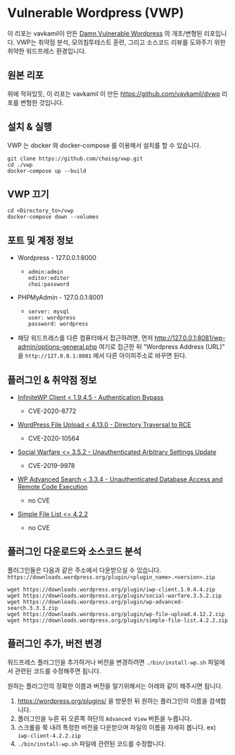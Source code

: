 # Vulnerable Wordpress (VWP) 
이 리포는 vavkamil이 만든 [Damn Vulnerable Wordpress](https://github.com/vavkamil/dvwp) 의 개조/변형된 리포입니다. 
VWP는 취약점 분석, 모의침투테스트 훈련, 그리고 소스코드 리뷰를 도와주기 위한 취약한 워드프레스 환경입니다. 

## 원본 리포 
위에 적혀있듯, 이 리포는 vavkamil 이 만든 https://github.com/vavkamil/dvwp 리포를 변형한 것입니다. 

## 설치 & 실행 
VWP 는 docker 와 docker-compose 를 이용해서 설치를 할 수 있습니다. 

```
git clone https://github.com/choisg/vwp.git
cd ./vwp
docker-compose up --build 
```

## VWP 끄기 
```
cd <Directory_to>/vwp
docker-compose down --volumes
```

## 포트 및 계정 정보 
- Wordpress - 127.0.0.1:8000
  - ```
    admin:admin
    editor:editor
    choi:password 
    ```
- PHPMyAdmin - 127.0.0.1:8001
  - ```
    server: mysql
    user: wordpress
    password: wordpress
    ```

- 해당 워드프레스를 다른 컴퓨터에서 접근하려면, 먼저 http://127.0.0.1:8081/wp-admin/options-general.php 여기로 접근한 뒤 "Wordpress Address (URL)" 을 `http://127.0.0.1:8081` 에서 다른 아이피주소로 바꾸면 된다.

## 플러그인 & 취약점 정보
* [InfiniteWP Client < 1.9.4.5 - Authentication Bypass](https://wpvulndb.com/vulnerabilities/10011)
  - CVE-2020-8772

* [WordPress File Upload < 4.13.0 - Directory Traversal to RCE](https://wpvulndb.com/vulnerabilities/10132)
  - CVE-2020-10564

* [Social Warfare <= 3.5.2 - Unauthenticated Arbitrary Settings Update](https://wpvulndb.com/vulnerabilities/9238)
  - CVE-2019-9978

* [WP Advanced Search < 3.3.4 - Unauthenticated Database Access and Remote Code Execution](https://wpvulndb.com/vulnerabilities/10115)
  - no CVE

* [Simple File List <= 4.2.2](https://www.cybersecurity-help.cz/vdb/SB2020042711)
  - no CVE

## 플러그인 다운로드와 소스코드 분석 
플러그인들은 다음과 같은 주소에서 다운받으실 수 있습니다.  `https://downloads.wordpress.org/plugin/<plugin_name>.<version>.zip`

```
wget https://downloads.wordpress.org/plugin/iwp-client.1.9.4.4.zip
wget https://downloads.wordpress.org/plugin/social-warfare.3.5.2.zip
wget https://downloads.wordpress.org/plugin/wp-advanced-search.3.3.3.zip
wget https://downloads.wordpress.org/plugin/wp-file-upload.4.12.2.zip
wget https://downloads.wordpress.org/plugin/simple-file-list.4.2.2.zip
```

## 플러그인 추가, 버전 변경 

워드프레스 플러그인을 추가하거나 버전을 변경하려면 `./bin/install-wp.sh` 파일에서 관련된 코드를 수정해주면 됩니다. 

원하는 플러그인의 정확한 이름과 버전을 알기위해서는 아래와 같이 해주시면 됩니다. 

1. https://wordpress.org/plugins/ 을 방문한 뒤 원하는 플러그인의 이름을 검색합니다. 
2. 플러그인을 누른 뒤 오른쪽 하단의 `Advanced View` 버튼을 누릅니다.
3. 스크롤을 쭉 내려 특정한 버전을 다운받으며 파일의 이름을 자세히 봅니다. ex) `iwp-client-4.2.2.zip` 
4. `./bin/install-wp.sh` 파일에 관련된 코드를 수정합니다.